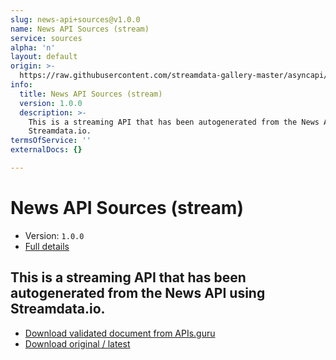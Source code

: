 ```yaml
---
slug: news-api+sources@v1.0.0
name: News API Sources (stream)
service: sources
alpha: 'n'
layout: default
origin: >-
  https://raw.githubusercontent.com/streamdata-gallery-master/asyncapi/master/_listings/news-api/news-api-sources-stream-async.md
info:
  title: News API Sources (stream)
  version: 1.0.0
  description: >-
    This is a streaming API that has been autogenerated from the News API using
    Streamdata.io.
termsOfService: ''
externalDocs: {}

---
```

# News API Sources (stream)

* Version: `1.0.0`
* [Full details](../html/news-api+sources@v1.0.0.html)



## This is a streaming API that has been autogenerated from the News API using Streamdata.io.



* [Download validated document from APIs.guru](https://raw.githubusercontent.com/APIs-guru/asyncapi-directory/master/docs/APIs/news-api%2Bsources%40v1.0.0.yaml)
* [Download original / latest](https://raw.githubusercontent.com/streamdata-gallery-master/asyncapi/master/_listings/news-api/news-api-sources-stream-async.md)

<script type="application/ld+json">
{
  "@context": "http://schema.org/",
  "@type": "WebAPI",
  "description": "This is a streaming API that has been autogenerated from the News API using Streamdata.io.",
  "documentation": "",

  "name": "News API Sources (stream)"
}
</script>
